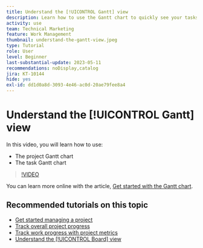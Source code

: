 ```yaml
---
title: Understand the [!UICONTROL Gantt] view
description: Learn how to use the Gantt chart to quickly see your tasks and projects from a high level with a surprising amount of detail.
activity: use
team: Technical Marketing
feature: Work Management
thumbnail: understand-the-gantt-view.jpeg
type: Tutorial
role: User
level: Beginner
last-substantial-update: 2023-05-11
recommendations: noDisplay,catalog
jira: KT-10144
hide: yes
exl-id: dd1d0a8d-3093-4e46-ac0d-20ae79fee8a4
---
```

# Understand the [!UICONTROL Gantt] view

In this video, you will learn how to use:

* The project Gantt chart
* The task Gantt chart

>[!VIDEO](https://video.tv.adobe.com/v/3419304/?quality=12&learn=on&enablevpops)

You can learn more online with the article, [Get started with the Gantt chart](https://experienceleague.adobe.com/docs/workfront/using/manage-work/the-gantt-chart/gantt-chart-overview/get-started-with-gantt.html?lang=en).

## Recommended tutorials on this topic

* [Get started managing a project](/help/manage-work/projects/getting-started-manage-a-project.md)
* [Track overall project progress](/help/manage-work/projects/track-overall-project-progress.md)
* [Track work progress with project metrics](/help/manage-work/projects/track-work-progress-with-project-metrics.md)
* [Understand the [!UICONTROL Board] view](/help/manage-work/projects/understand-the-board-view.md)
